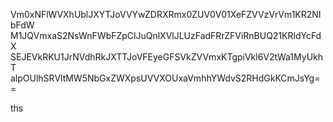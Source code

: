 Vm0xNFlWVXhUblJXYTJoVVYwZDRXRmx0ZUV0V01XeFZVVzVrVm1KR2NIbFdW
M1JQVmxaS2NsWnFWbFZpClJuQnlXVlJLUzFadFRrZFViRnBUQ21KRldYcFdX
SEJEVkRKU1JrNVdhRkJXTTJoVFEyeGFSVkZVVmxKTgpiVkl6V2tWa1MyUkhT
alpOUlhSRVltMW5NbGxZWXpsUVVXOUxaVmhhYWdvS2RHdGkKCmJsYg==

ths